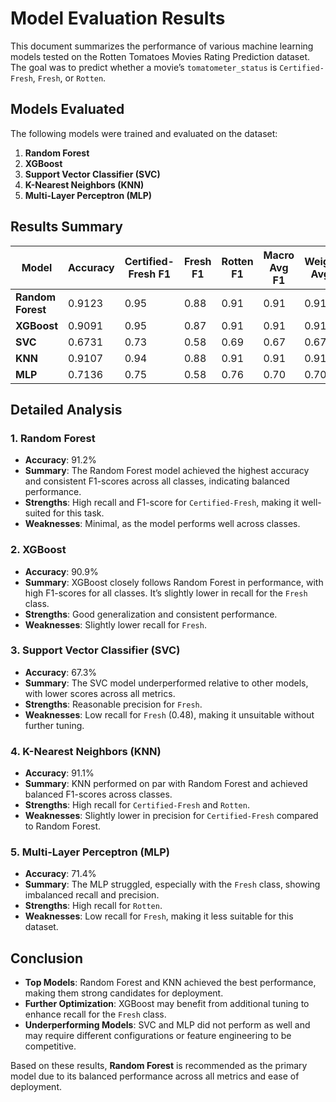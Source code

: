 
# Model Evaluation Results

This document summarizes the performance of various machine learning models tested on the Rotten Tomatoes Movies Rating Prediction dataset. The goal was to predict whether a movie’s `tomatometer_status` is `Certified-Fresh`, `Fresh`, or `Rotten`.

## Models Evaluated

The following models were trained and evaluated on the dataset:

1. **Random Forest**
2. **XGBoost**
3. **Support Vector Classifier (SVC)**
4. **K-Nearest Neighbors (KNN)**
5. **Multi-Layer Perceptron (MLP)**

## Results Summary

| Model              | Accuracy | Certified-Fresh F1 | Fresh F1 | Rotten F1 | Macro Avg F1 | Weighted Avg F1 |
|--------------------|----------|--------------------|----------|-----------|--------------|-----------------|
| **Random Forest**  | 0.9123   | 0.95              | 0.88     | 0.91      | 0.91         | 0.91            |
| **XGBoost**        | 0.9091   | 0.95              | 0.87     | 0.91      | 0.91         | 0.91            |
| **SVC**            | 0.6731   | 0.73              | 0.58     | 0.69      | 0.67         | 0.67            |
| **KNN**            | 0.9107   | 0.94              | 0.88     | 0.91      | 0.91         | 0.91            |
| **MLP**            | 0.7136   | 0.75              | 0.58     | 0.76      | 0.70         | 0.70            |

## Detailed Analysis

### 1. Random Forest
   - **Accuracy**: 91.2%
   - **Summary**: The Random Forest model achieved the highest accuracy and consistent F1-scores across all classes, indicating balanced performance.
   - **Strengths**: High recall and F1-score for `Certified-Fresh`, making it well-suited for this task.
   - **Weaknesses**: Minimal, as the model performs well across classes.

### 2. XGBoost
   - **Accuracy**: 90.9%
   - **Summary**: XGBoost closely follows Random Forest in performance, with high F1-scores for all classes. It’s slightly lower in recall for the `Fresh` class.
   - **Strengths**: Good generalization and consistent performance.
   - **Weaknesses**: Slightly lower recall for `Fresh`.

### 3. Support Vector Classifier (SVC)
   - **Accuracy**: 67.3%
   - **Summary**: The SVC model underperformed relative to other models, with lower scores across all metrics.
   - **Strengths**: Reasonable precision for `Fresh`.
   - **Weaknesses**: Low recall for `Fresh` (0.48), making it unsuitable without further tuning.

### 4. K-Nearest Neighbors (KNN)
   - **Accuracy**: 91.1%
   - **Summary**: KNN performed on par with Random Forest and achieved balanced F1-scores across classes.
   - **Strengths**: High recall for `Certified-Fresh` and `Rotten`.
   - **Weaknesses**: Slightly lower in precision for `Certified-Fresh` compared to Random Forest.

### 5. Multi-Layer Perceptron (MLP)
   - **Accuracy**: 71.4%
   - **Summary**: The MLP struggled, especially with the `Fresh` class, showing imbalanced recall and precision.
   - **Strengths**: High recall for `Rotten`.
   - **Weaknesses**: Low recall for `Fresh`, making it less suitable for this dataset.

## Conclusion

- **Top Models**: Random Forest and KNN achieved the best performance, making them strong candidates for deployment.
- **Further Optimization**: XGBoost may benefit from additional tuning to enhance recall for the `Fresh` class.
- **Underperforming Models**: SVC and MLP did not perform as well and may require different configurations or feature engineering to be competitive.

Based on these results, **Random Forest** is recommended as the primary model due to its balanced performance across all metrics and ease of deployment.
